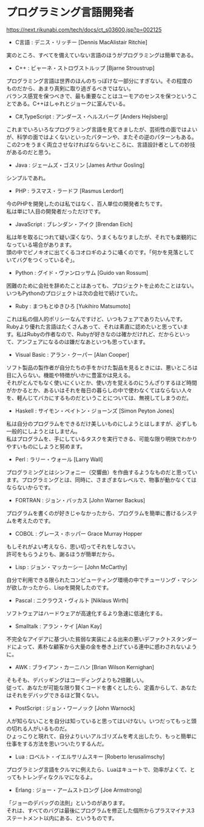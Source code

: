 # プログラミング言語開発者

<https://next.rikunabi.com/tech/docs/ct_s03600.jsp?p=002125>  

- C言語 : デニス・リッチー [Dennis MacAlistair Ritchie]  

実のところ、すべてを備えていない言語のほうがプログラミングは簡単である。  

- C++ : ビャーネ・ストロヴストルップ [Bjarne Stroustrup]  

プログラミング言語は世界のほんのちっぽけな一部分にすぎない。その程度のものだから、あまり真剣に取り過ぎるべきではない。  
バランス感覚を保つべきで、最も重要なことはユーモアのセンスを保つということである。C++はしゃれとジョークに富んでいる。  

- C#,TypeScript : アンダース・ヘルスバーグ [Anders Hejlsberg]  

これまでいろいろなプログラミング言語を見てきましたが、芸術性の面ではよいが、科学の面ではよくないといったパターンや、またその逆のパターンもある。  
この2つをうまく両立させなければならないところに、言語設計者としての妙技があるのだと思う。  

- Java : ジェームズ・ゴスリン [James Arthur Gosling]  

シンプルであれ。  

- PHP : ラスマス・ラードフ [Rasmus Lerdorf]  

今のPHPを開発したのは私ではなく、百人単位の開発者たちです。  
私は単に1人目の開発者だっただけです。  

- JavaScript : ブレンダン・アイク [Brendan Eich]  

私は年を取るにつれて疑い深くなり、うまくもなりましたが、それでも楽観的になっている場合があります。  
頭の中でピノキオに出てくるコオロギのように囁くのです。「何かを見落としていてバグをつくっているぞ」。  

- Python : グイド・ヴァンロッサム [Guido van Rossum]  

困難のために会社を辞めたことはあっても、プロジェクトを止めたことはない。  
いつもPythonのプロジェクトは次の会社で続けていた。  

- Ruby : まつもとゆきひろ [Yukihiro Matsumoto]  

これは私の個人的ポリシーなんですけど、いつもフェアでありたいんです。  
Rubyより優れた言語はたくさんあって、それは素直に認めたいと思っています。私はRubyの作者なので、Rubyが好きなのは確かだけれど、だからといって、アンフェアになるのは嫌だなあといつも思っています。  

- Visual Basic : アラン・クーパー [Alan Cooper]  

ソフト製品の製作者が自分たちの手をかけた製品を見るときには、悪いところは目に入らない。機能や特徴がいかに豊富かは見える。  
それがとんでもなく使いにくいとか、使い方を覚えるのにうんざりするほど時間がかかるとか、あるいはそれを毎日の暮らしの中で使わなくてはならない人々を、軽んじてバカにするものだということについては、無視してしまうのだ。  

- Haskell : サイモン・ペイトン・ジョーンズ [Simon Peyton Jones]  

私は自分のプログラムをできるだけ美しいものにしようとはしますが、必ずしも一般的にしようとはしません。  
私はプログラムを、手にしているタスクを実行できる、可能な限り明快でわかりやすいものにしようと努めます。  

- Perl : ラリー・ウォール [Larry Wall]  

プログラミングとはシンフォニー（交響曲）を作曲するようなものだと思っています。プログラミングとは、同時に、さまざまなレベルで、物事が動かなくてはならないからです。  

- FORTRAN : ジョン・バッカス [John Warner Backus]  

プログラムを書くのが好きじゃなかったから、プログラムを簡単に書けるシステムを考えたのです。  

- COBOL : グレース・ホッパー Grace Murray Hopper  

もしそれがよい考えなら、思い切ってそれをしなさい。  
許可をもらうよりも、謝るほうが簡単だから。  

- Lisp : ジョン・マッカーシー [John McCarthy]  

自分で利用できる限られたコンピューティング環境の中でチューリング・マシンが欲しかったから、Lispを開発したのです。  

- Pascal : ニクラウス・ヴィルト [Niklaus Wirth]  

ソフトウェアはハードウェアが高速化するより急速に低速化する。  

- Smalltalk : アラン・ケイ [Alan Kay]  

不完全なアイデアに基づいた貧弱な実装による出来の悪いデファクトスタンダードによって、素朴な顧客から大量の金を巻き上げている連中に惑わされないように。  

- AWK : ブライアン・カーニハン [Brian Wilson Kernighan]  

そもそも、デバッギングはコーディングよりも2倍難しい。  
従って、あなたが可能な限り賢くコードを書くとしたら、定義からして、あなたはそれをデバッグできるほど賢くない。  

- PostScript : ジョン・ワーノック [John Warnock]  

人が知らないことを自分は知っていると思ってはいけない。いつだってもっと頭の切れる人がいるものだ。  
ひょっこりと現れて、自分よりいいアルゴリズムを考え出したり、もっと簡単に仕事をする方法を思いついたりするんだ。  

- Lua : ロベルト・イエルサリムスキー [Roberto Ierusalimschy]  

プログラミング言語をクルマに例えたら、Luaはキュートで、効率がよくて、とってもトレンディなクルマになるよ。  

- Erlang : ジョー・アームストロング [Joe Armstrong]  

「ジョーのデバッグの法則」というのがあります。  
それは、すべてのバグは最後にプログラムを修正した個所からプラスマイナス3ステートメント以内にある、というものです。  
